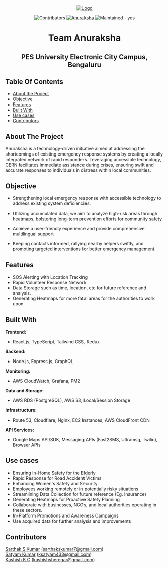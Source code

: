 <div align="center">
  <a href="https://github.com/hackfest-dev/HF24-Anuraksha">
    <img src="https://anuraksha-bucket.s3.ap-south-1.amazonaws.com/assets/Anuraksha+Banner.png" alt="Logo">
  </a>
  
![Contributors](https://img.shields.io/badge/contributors-3-darkgreen)
[![Anuraksha](https://img.shields.io/static/v1?label=Hackfest2024&message=Anuraksha&color=blue&logo=github)](https://github.com/hackfest-dev/HF24-Anuraksha)
![Maintained - yes](https://img.shields.io/badge/Maintained-yes-green)



# Team Anuraksha
## PES University Electronic City Campus, Bengaluru
</div>

## Table Of Contents

* [About the Project](#about-the-project)
* [Objective](#objective)
* [Features](#features)
* [Built With](#built-with)
* [Use cases](#usecases)
* [Contributors](#contributors)


## About The Project

Anuraksha is a technology-driven initiative aimed at addressing the shortcomings of existing emergency response systems by creating a locally integrated network of rapid responders. Leveraging accessible technology, CERN facilitates immediate assistance during crises, ensuring swift and accurate responses to individuals in distress within local communities.

## Objective

- Strengthening local emergency response with accessible technology to address existing system deficiencies. 

- Utilizing accumulated data, we aim to analyze high-risk areas through heatmaps, bolstering long-term prevention efforts for community safety
 
- Achieve a user-friendly experience and provide comprehensive multilingual support 

- Keeping contacts informed, rallying nearby helpers swiftly, and promoting targeted interventions for better emergency management.
## Features

- SOS Alerting with Location Tracking
- Rapid Volunteer Response Network
- Data Storage such as time, location, etc for future reference and analysis.
- Generating Heatmaps for more fatal areas for the authorities to work upon.

## Built With

**Frontend:**
- React.js, TypeScript, Tailwind CSS, Redux

**Backend:**
- Node.js, Express.js, GraphQL

**Monitoring:**
- AWS CloudWatch, Grafana, PM2

**Data and Storage:**
- AWS RDS (PostgreSQL), AWS S3, Local/Session Storage

**Infrastructure:**
- Route 53, Cloudflare, Nginx, EC2 Instances, AWS CloudFront CDN

**API Services:**
- Google Maps API/SDK, Messaging APIs (Fast2SMS, Ultramsg, Twilio), Browser APIs

## Use cases

- Ensuring In-Home Safety for the Elderly 
- Rapid Response for Road Accident Victims 
- Enhancing Women's Safety and Security 
- Employees working remotely or in potentially risky situations 
- Streamlining Data Collection for future reference (Eg. Insurance) 
- Generating Heatmaps for Proactive Safety Planning
- Collaborate with businesses, NGOs, and local authorities operating in these sectors. 
- In-Platform Promotions and Awareness Campaigns 
- Use acquired data for further analysis and improvements

## Contributors
[Sarthak S Kumar](https://github.com/SarthakSKumar) <a href="mailto:sarthakskumar7@gmail.com">(sarthakskumar7@gmail.com)</a><br>
[Satyam Kumar](https://github.com/satyamksharma)   <a href="mailto:ksatyam433@gmail.com">(ksatyam433@gmail.com)</a><br>
[Kashish K C](https://github.com/KCKashish) <a href="mailto:kashishsheregar@gmail.com">(kashishsheregar@gmail.com)</a><br>





